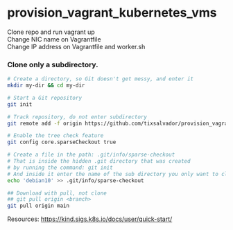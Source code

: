 # provision_vagrant_kubernetes_vms
Clone repo and run vagrant up  
Change NIC name on Vagrantfile  
Change IP address on Vagrantfile and worker.sh

### Clone only a subdirectory. 
```sh
# Create a directory, so Git doesn't get messy, and enter it
mkdir my-dir && cd my-dir

# Start a Git repository
git init

# Track repository, do not enter subdirectory
git remote add -f origin https://github.com/tixsalvador/provision_vagrant_kubernetes_vms.git

# Enable the tree check feature
git config core.sparseCheckout true

# Create a file in the path: .git/info/sparse-checkout
# That is inside the hidden .git directory that was created
# by running the command: git init
# And inside it enter the name of the sub directory you only want to clone in this example cloning debian10 directory only
echo 'debian10' >> .git/info/sparse-checkout

## Download with pull, not clone
## git pull origin <branch>
git pull origin main
```

Resources:
https://kind.sigs.k8s.io/docs/user/quick-start/

